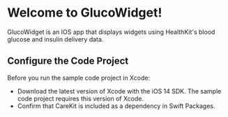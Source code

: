 # Welcome to GlucoWidget! 

GlucoWidget is an IOS app that displays widgets using HealthKit's blood glucose and insulin delivery data.

## Configure the Code Project

Before you run the sample code project in Xcode:

* Download the latest version of Xcode with the iOS 14 SDK. The sample code project requires this version of Xcode.
* Confirm that CareKit is included as a dependency in Swift Packages.
